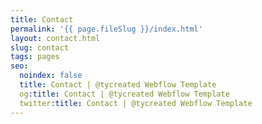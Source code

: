 ```yaml
---
title: Contact
permalink: '{{ page.fileSlug }}/index.html'
layout: contact.html
slug: contact
tags: pages
seo:
  noindex: false
  title: Contact | @tycreated Webflow Template
  og:title: Contact | @tycreated Webflow Template
  twitter:title: Contact | @tycreated Webflow Template
---
```



